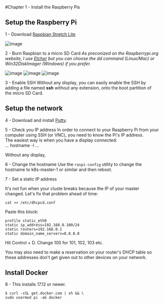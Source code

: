 #Chapter 1 - Install the Raspberry Pis

## Setup the Raspberry Pi

1 - Download [Raspbian Stretch Lite](https://www.raspberrypi.org/downloads/raspbian/)

![image](https://github.com/estelle-a/ServerlessConf2018-Workshop-OpenFaas/blob/master/images/01-001.jpg)

2 - Burn Raspbian to a micro SD Card
_As preconized on the Raspberrypi.org website, I use [Etcher](https://etcher.io/) but you can choose the dd command (Linux/Mac) or Win32DiskImager (Windows) if you prefer._

![image](https://github.com/estelle-a/ServerlessConf2018-Workshop-OpenFaas/blob/master/images/01-002.jpg)
![image](https://github.com/estelle-a/ServerlessConf2018-Workshop-OpenFaas/blob/master/images/01-003.jpg)
![image](https://github.com/estelle-a/ServerlessConf2018-Workshop-OpenFaas/blob/master/images/01-004.jpg)

3 - Enable SSH
Without any display, you can easily enable the SSH by adding a file named **ssh** without any extension, onto the boot partition of the micro SD Card.


## Setup the network

4 - Download and install [Putty](https://www.putty.org/).

5 - Check you IP address
In order to connect to your Raspberry Pi from your computer using SSH (or VNC), you need to know the Pi's IP address.  
The easiest way is when you have a display connected:  
...
hostname -l
...

Without any display,

6 - Change the hostname
Use the `raspi-config` utility to change the hostname to k8s-master-1 or similar and then reboot.

7 - Set a static IP address

It's not fun when your cluste breaks because the IP of your master changed. Let's fix that problem ahead of time:
```
cat >> /etc/dhcpcd.conf
```

Paste this block:
```
profile static_eth0
static ip_address=192.168.0.100/24
static routers=192.168.0.1
static domain_name_servers=8.8.8.8
```

Hit Control + D.
Change 100 for 101, 102, 103 etc.

You may also need to make a reservation on your router's DHCP table so these addresses don't get given out to other devices on your network.


## Install Docker

8 - This installs 17.12 or newer.
```
$ curl -sSL get.docker.com | sh && \
sudo usermod pi -aG docker
```



